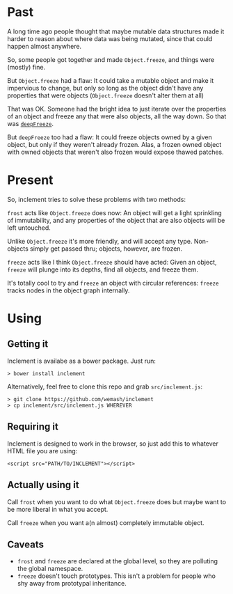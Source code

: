 # Past

A long time ago people thought that maybe mutable data structures made it
harder to reason about where data was being mutated, since that could happen
almost anywhere.

So, some people got together and made `Object.freeze`, and things were (mostly)
fine.

But `Object.freeze` had a flaw: It could take a mutable object and make it
impervious to change, but only so long as the object didn't have any properties
that were objects (`Object.freeze` doesn't alter them at all)
  
That was OK. Someone had the bright idea to just iterate over the properties of
an object and freeze any that were also objects, all the way down. So that was
[`deepFreeze`][mdn].

But `deepFreeze` too had a flaw: It could freeze objects owned by a given
object, but only if they weren't already frozen. Alas, a frozen owned object
with owned objects that weren't also frozen would expose thawed patches.

# Present

So, inclement tries to solve these problems with two methods:

`frost` acts like `Object.freeze` does now: An object will get a light
sprinkling of immutability, and any properties of the object that are also
objects will be left untouched.

Unlike `Object.freeze` it's more friendly, and will accept any type.
Non-objects simply get passed thru; objects, however, are frozen.

`freeze` acts like I think `Object.freeze` should have acted: Given an object,
`freeze` will plunge into its depths, find all objects, and freeze them.

It's totally cool to try and `freeze` an object with circular references:
`freeze` tracks nodes in the object graph internally.

# Using

## Getting it

Inclement is availabe as a bower package. Just run:

    > bower install inclement

Alternatively, feel free to clone this repo and grab `src/inclement.js`:

    > git clone https://github.com/wemash/inclement
    > cp inclement/src/inclement.js WHEREVER

## Requiring it

Inclement is designed to work in the browser, so just add this to whatever HTML
file you are using:

    <script src="PATH/TO/INCLEMENT"></script>

## Actually using it

Call `frost` when you want to do what `Object.freeze` does but maybe want to be
more liberal in what you accept.

Call `freeze` when you want a(n almost) completely immutable object.

## Caveats

* `frost` and `freeze` are declared at the global level, so they are polluting
  the global namespace.
* `freeze` doesn't touch prototypes. This isn't a problem for people who shy
  away from prototypal inheritance.

[mdn]: https://developer.mozilla.org/en-US/docs/Web/JavaScript/Reference/Global_Objects/Object/freeze

